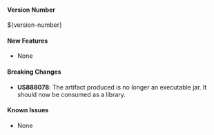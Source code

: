 #### Version Number
${version-number}

#### New Features
- None

#### Breaking Changes
- **US888078**: The artifact produced is no longer an executable jar. It should now be consumed as a library.

#### Known Issues
- None
